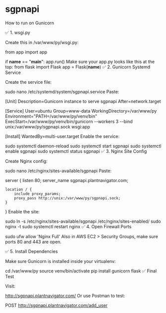 # sgpnapi

How to run on Gunicorn

✅ 1. wsgi.py

Create this in /var/www/py/wsgi.py:

from app import app

if __name__ == "__main__":
    app.run()
Make sure your app.py looks like this at the top:
from flask import Flask
app = Flask(__name__)
✅ 2. Gunicorn Systemd Service

Create the service file:

sudo nano /etc/systemd/system/sgpnapi.service
Paste:

[Unit]
Description=Gunicorn instance to serve sgpnapi
After=network.target

[Service]
User=ubuntu
Group=www-data
WorkingDirectory=/var/www/py
Environment="PATH=/var/www/py/venv/bin"
ExecStart=/var/www/py/venv/bin/gunicorn --workers 3 --bind unix:/var/www/py/sgpnapi.sock wsgi:app

[Install]
WantedBy=multi-user.target
Enable the service:

sudo systemctl daemon-reload
sudo systemctl start sgpnapi
sudo systemctl enable sgpnapi
sudo systemctl status sgpnapi
✅ 3. Nginx Site Config

Create Nginx config:

sudo nano /etc/nginx/sites-available/sgpnapi
Paste:

server {
    listen 80;
    server_name sgpnapi.plantnavigator.com;

    location / {
        include proxy_params;
        proxy_pass http://unix:/var/www/py/sgpnapi.sock;
    }
}
Enable the site:

sudo ln -s /etc/nginx/sites-available/sgpnapi /etc/nginx/sites-enabled/
sudo nginx -t
sudo systemctl restart nginx
✅ 4. Open Firewall Ports

sudo ufw allow 'Nginx Full'
Also in AWS EC2 > Security Groups, make sure ports 80 and 443 are open.

✅ 5. Install Dependencies

Make sure Gunicorn is installed inside your virtualenv:

cd /var/www/py
source venv/bin/activate
pip install gunicorn flask
✅ Final Test

Visit:

http://sgpnapi.plantnavigator.com/
Or use Postman to test:

POST http://sgpnapi.plantnavigator.com/add_user